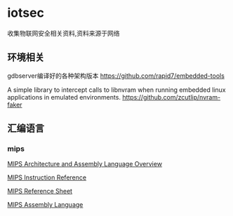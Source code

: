 # iotsec
收集物联网安全相关资料,资料来源于网络


## 环境相关

gdbserver编译好的各种架构版本 https://github.com/rapid7/embedded-tools

A simple library to intercept calls to libnvram when running embedded linux applications in emulated environments. https://github.com/zcutlip/nvram-faker


## 汇编语言

### mips

[MIPS Architecture and Assembly Language Overview](http://logos.cs.uic.edu/366/notes/mips%20quick%20tutorial.htm)

[MIPS Instruction Reference](http://www.mrc.uidaho.edu/mrc/people/jff/digital/MIPSir.html)

[MIPS Reference Sheet](https://inst.eecs.berkeley.edu/~cs61c/resources/MIPS_help.html)

[MIPS Assembly Language](http://pages.cs.wisc.edu/~markhill/cs354/Fall2008/notes/MAL.instructions.html)